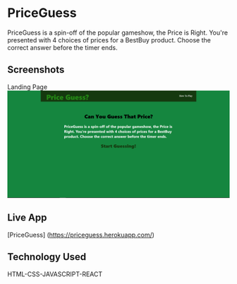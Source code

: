 # PriceGuess
PriceGuess is a spin-off of the popular gameshow, the Price is Right. You're presented with 4 choices of prices for a BestBuy product. Choose the correct answer before the timer ends.

## Screenshots
Landing Page
![Landing Page](screenshots/LandingPage.PNG)

<!-- GameBoard Page
![GameBoard Page](screenshots/GameBoardPage.PNG)

Answer Page
![Answer Page](screenshots/AnswerPage.PNG) -->
<!-- 
FeedBack Page
![FeedBack Page](screenshots/FeedBackPage.PNG) -->

## Live App
[PriceGuess]
(https://priceguess.herokuapp.com/) 

## Technology Used 
HTML-CSS-JAVASCRIPT-REACT
